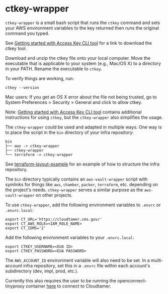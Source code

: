 # ctkey-wrapper

`ctkey-wrapper` is a small bash script that runs the `ctkey` command and sets your
AWS environment variables to the key returned then runs the original command you
typed.

See [Getting started with Access Key CLI
tool](https://cloud.cms.gov/getting-started-access-key-cli-tool) for a link to
download the ctkey tool.

Download and unzip the ctkey file onto your local computer. Move the executable
that is applicable to your system (e.g., Mac/OS X) to a directory in your PATH.
Rename the executable to `ctkey`.

To verify things are working, run:

```shell
ctkey --version
```

Mac users: If you get an OS X error about the file not being trusted, go to
System Preferences > Security > General and click to allow ctkey.

Note: [Getting started with Access Key CLI
tool](https://cloud.cms.gov/getting-started-access-key-cli-tool) contains
additional instructions for using `ctkey`, but the `ctkey-wrapper` also
simplifies the usage.

The `ctkey-wrapper` could be used and adapted in multiple ways. One way is to
place the script in the `bin` directory of your infra repository:

```text
bin
├── aws -> ctkey-wrapper
├── ctkey-wrapper
└── terraform -> ctkey-wrapper
```

See
[terraform-layout-example](https://github.com/trussworks/terraform-layout-example)
for an example of how to structure the infra repository.

The `bin` directory typically contains an `aws-vault-wrapper` script with
symlinks for things like `aws`, `chamber`, `packer`, `terraform`, etc. depending
on the project's needs. `ctkey-wrapper` serves a similar purpose as the
`aws-vault-wrapper` on other projects.

To use `ctkey-wrapper`, add the following environment variables to `.envrc` or
`.envrc.local`:

```shell
export CT_URL='https://cloudtamer.cms.gov/'
export CT_AWS_ROLE=<IAM_ROLE_NAME>
export CT_IDMS='2'
```

Add the following environment variables to your `.envrc.local`:

```shell
export CTKEY_USERNAME=<EUA ID>
export CTKEY_PASSWORD=<EUA PASSWORD>
```

The `AWS_ACCOUNT_ID` environment variable will also need to be set. In a
multi-account infra repository, set this in a `.envrc` file within each
account's subdirectory (dev, impl, prod, etc.).

Currently this also requires the user to be running the openconnect-tinyproxy
container [here](https://github.com/trussworks/openconnect-tinyproxy) to connect
to Cloudtamer.
